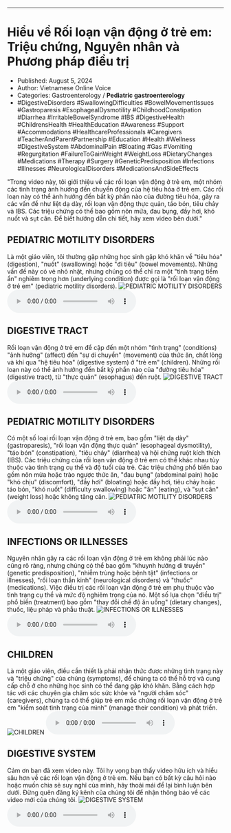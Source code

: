 
---

# Hiểu về Rối loạn vận động ở trẻ em: Triệu chứng, Nguyên nhân và Phương pháp điều trị

- Published: August 5, 2024
- Author: Vietnamese Online Voice
- Categories: Gastroenterology / **Pediatric gastroenterology**
- #DigestiveDisorders #SwallowingDifficulties #BowelMovementIssues #Gastroparesis #EsophagealDysmotility #ChildhoodConstipation #Diarrhea #IrritableBowelSyndrome #IBS #DigestiveHealth #ChildrensHealth #HealthEducation #Awareness #Support #Accommodations #HealthcareProfessionals #Caregivers #TeacherAndParentPartnership #Education #Health #Wellness #DigestiveSystem #AbdominalPain #Bloating #Gas #Vomiting #Regurgitation #FailureToGainWeight #WeightLoss #DietaryChanges #Medications #Therapy #Surgery #GeneticPredisposition #Infections #Illnesses #NeurologicalDisorders #MedicationsAndSideEffects

"Trong video này, tôi giới thiệu về các rối loạn vận động ở trẻ em, một nhóm các tình trạng ảnh hưởng đến chuyển động của hệ tiêu hóa ở trẻ em. Các rối loạn này có thể ảnh hưởng đến bất kỳ phần nào của đường tiêu hóa, gây ra các vấn đề như liệt dạ dày, rối loạn vận động thực quản, táo bón, tiêu chảy và IBS. Các triệu chứng có thể bao gồm nôn mửa, đau bụng, đầy hơi, khó nuốt và sụt cân. Để biết hướng dẫn chi tiết, hãy xem video bên dưới."


## PEDIATRIC MOTILITY DISORDERS

Là một giáo viên, tôi thường gặp những học sinh gặp khó khăn về "tiêu hóa" (digestion), "nuốt" (swallowing) hoặc "đi tiêu" (bowel movements). Những vấn đề này có vẻ nhỏ nhặt, nhưng chúng có thể chỉ ra một "tình trạng tiềm ẩn" nghiêm trọng hơn (underlying condition) được gọi là "rối loạn vận động ở trẻ em" (pediatric motility disorders).
![PEDIATRIC MOTILITY DISORDERS](https://http-archiver-apis-production-80.schnworks.com/storage/images/transitions/2024-08-05/transition-15971962854-Montserrat-Medium-9C27B0.jpg)
<audio controls>
    <source src="https://http-archiver-apis-production-80.schnworks.com/storage/storage/audio/file-3660191125.mp3" type="audio/mpeg">
</audio>



## DIGESTIVE TRACT

Rối loạn vận động ở trẻ em đề cập đến một nhóm "tình trạng" (conditions) "ảnh hưởng" (affect) đến "sự di chuyển" (movement) của thức ăn, chất lỏng và khí qua "hệ tiêu hóa" (digestive system) ở "trẻ em" (children). Những rối loạn này có thể ảnh hưởng đến bất kỳ phần nào của "đường tiêu hóa" (digestive tract), từ "thực quản" (esophagus) đến ruột.
![DIGESTIVE TRACT](https://http-archiver-apis-production-80.schnworks.com/storage/images/transitions/2024-08-05/transition-586306008-Montserrat-Thin-283593.jpg)
<audio controls>
    <source src="https://http-archiver-apis-production-80.schnworks.com/storage/storage/audio/file-11518283453.mp3" type="audio/mpeg">
</audio>



## PEDIATRIC MOTILITY DISORDERS

Có một số loại rối loạn vận động ở trẻ em, bao gồm "liệt dạ dày" (gastroparesis), "rối loạn vận động thực quản" (esophageal dysmotility), "táo bón" (constipation), "tiêu chảy" (diarrhea) và hội chứng ruột kích thích (IBS). Các triệu chứng của rối loạn vận động ở trẻ em có thể khác nhau tùy thuộc vào tình trạng cụ thể và độ tuổi của trẻ. Các triệu chứng phổ biến bao gồm nôn mửa hoặc trào ngược thức ăn, "đau bụng" (abdominal pain) hoặc "khó chịu" (discomfort), "đầy hơi" (bloating) hoặc đầy hơi, tiêu chảy hoặc táo bón, "khó nuốt" (difficulty swallowing) hoặc "ăn" (eating), và "sụt cân" (weight loss) hoặc không tăng cân.
![PEDIATRIC MOTILITY DISORDERS](https://http-archiver-apis-production-80.schnworks.com/storage/images/transitions/2024-08-05/transition-2662548936-Montserrat-Bold-1A237E.jpg)
<audio controls>
    <source src="https://http-archiver-apis-production-80.schnworks.com/storage/storage/audio/file-9862534644.mp3" type="audio/mpeg">
</audio>



## INFECTIONS OR ILLNESSES

Nguyên nhân gây ra các rối loạn vận động ở trẻ em không phải lúc nào cũng rõ ràng, nhưng chúng có thể bao gồm "khuynh hướng di truyền" (genetic predisposition), "nhiễm trùng hoặc bệnh tật" (infections or illnesses), "rối loạn thần kinh" (neurological disorders) và "thuốc" (medications). Việc điều trị các rối loạn vận động ở trẻ em phụ thuộc vào tình trạng cụ thể và mức độ nghiêm trọng của nó. Một số lựa chọn "điều trị" phổ biến (treatment) bao gồm "thay đổi chế độ ăn uống" (dietary changes), thuốc, liệu pháp và phẫu thuật.
![INFECTIONS OR ILLNESSES](https://http-archiver-apis-production-80.schnworks.com/storage/images/transitions/2024-08-05/transition--1923884207-Montserrat-Thin-1A237E.jpg)
<audio controls>
    <source src="https://http-archiver-apis-production-80.schnworks.com/storage/storage/audio/file-21854014407.mp3" type="audio/mpeg">
</audio>



## CHILDREN

Là một giáo viên, điều cần thiết là phải nhận thức được những tình trạng này và "triệu chứng" của chúng (symptoms), để chúng ta có thể hỗ trợ và cung cấp chỗ ở cho những học sinh có thể đang gặp khó khăn. Bằng cách hợp tác với các chuyên gia chăm sóc sức khỏe và "người chăm sóc" (caregivers), chúng ta có thể giúp trẻ em mắc chứng rối loạn vận động ở trẻ em "kiểm soát tình trạng của mình" (manage their condition) và phát triển.
![CHILDREN](https://http-archiver-apis-production-80.schnworks.com/storage/images/transitions/2024-08-05/transition--2653449380-Montserrat-Thin-283593.jpg)
<audio controls>
    <source src="https://http-archiver-apis-production-80.schnworks.com/storage/storage/audio/file-322394455.mp3" type="audio/mpeg">
</audio>



## DIGESTIVE SYSTEM

Cảm ơn bạn đã xem video này. Tôi hy vọng bạn thấy video hữu ích và hiểu sâu hơn về các rối loạn vận động ở trẻ em. Nếu bạn có bất kỳ câu hỏi nào hoặc muốn chia sẻ suy nghĩ của mình, hãy thoải mái để lại bình luận bên dưới. Đừng quên đăng ký kênh của chúng tôi để nhận thông báo về các video mới của chúng tôi.
![DIGESTIVE SYSTEM](https://http-archiver-apis-production-80.schnworks.com/storage/images/transitions/2024-08-05/transition-8828269188-Montserrat-Black-880E4F.jpg)
<audio controls>
    <source src="https://http-archiver-apis-production-80.schnworks.com/storage/storage/audio/file-5807542181.mp3" type="audio/mpeg">
</audio>


